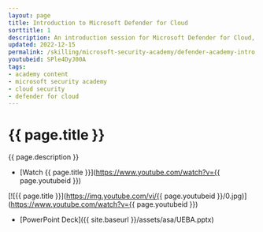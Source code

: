 ```yaml
---
layout: page
title: Introduction to Microsoft Defender for Cloud
sorttitle: 1
description: An introduction session for Microsoft Defender for Cloud, exploring key security challenges facing the industry, Defender for Cloud's core features, its comprehensive protection across varying workloads, along with a demo showcasing baseline capabilities for all your Azure, on-premises, and multicloud (Amazon AWS and Google GCP) resources.
updated: 2022-12-15
permalink: /skilling/microsoft-security-academy/defender-academy-intro
youtubeid: SPle4DyJ00A
tags: 
- academy content
- microsoft security academy
- cloud security
- defender for cloud
---
```


# {{ page.title }}

{{ page.description }}

* [Watch {{ page.title }}](https://www.youtube.com/watch?v={{ page.youtubeid }})

[![{{ page.title }}](https://img.youtube.com/vi/{{ page.youtubeid }}/0.jpg)](https://www.youtube.com/watch?v={{ page.youtubeid }})

* [PowerPoint Deck]({{ site.baseurl }}/assets/asa/UEBA.pptx)